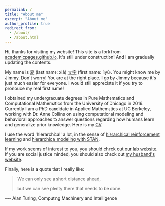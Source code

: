 ```yaml
---
permalink: /
title: "About me"
excerpt: "About me"
author_profile: true
redirect_from: 
  - /about/
  - /about.html
---
```


Hi, thanks for visiting my website! This site is a fork from [academicpages.github.io](https://academicpages.github.io/). It's still under construction! And I am gradually updating the contents.

My name is [夏](https://en.wiktionary.org/wiki/%E5%A4%8F) (last name: xià) [立](https://en.wiktionary.org/wiki/%E7%AB%8B)[宇](https://en.wiktionary.org/wiki/%E5%AE%87) (first name: lìyǔ). You might know me by Jimmy. Don't worry! You are at the right place. I go by Jimmy because it's just much easier for everyone. I would still appreciate it if you try to pronouce my real first name!

I obtained my undergraduate degrees in Pure Mathematics and Computational Mathematics from the University of Chicago in 2016. Currently I am a PhD candidate in Applied Mathematics at UC Berkeley, working with Dr. Anne Collins on using computational modeling and behavioral approaches to answer questions regarding how humans learn and generalize prior knowledge. Here is my [CV](https://xialiyu1995.github.io/files/cv.pdf).

I use the word 'hierarchical' a lot, in the sense of [hierarchical reinforcement learning](https://thegradient.pub/the-promise-of-hierarchical-reinforcement-learning/) and [hierarchical modeling with STAN](https://mc-stan.org/).

If my work seems of interest to you, you should check out [our lab website](https://www.ocf.berkeley.edu/~acollins/). If you are social justice minded, you should also check out [my husband's website](https://melendezrodriguez.com/).

Finally, here is a quote that I really like:

> We can only see a short distance ahead, 
>
> but we can see plenty there that needs to be done.

--- Alan Turing, Computing Machinery and Intelligence
